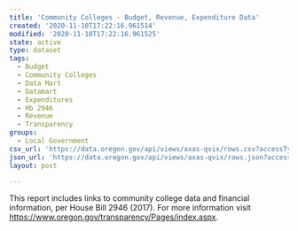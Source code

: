 ```yaml
---
title: 'Community Colleges - Budget, Revenue, Expenditure Data'
created: '2020-11-10T17:22:16.961514'
modified: '2020-11-10T17:22:16.961525'
state: active
type: dataset
tags:
  - Budget
  - Community Colleges
  - Data Mart
  - Datamart
  - Expenditures
  - Hb 2946
  - Revenue
  - Transparency
groups:
  - Local Government
csv_url: 'https://data.oregon.gov/api/views/axas-qvix/rows.csv?accessType=DOWNLOAD'
json_url: 'https://data.oregon.gov/api/views/axas-qvix/rows.json?accessType=DOWNLOAD'
layout: post

---
```

This report includes links to community college data and financial information, per House Bill 2946 (2017). For more information visit https://www.oregon.gov/transparency/Pages/index.aspx.
